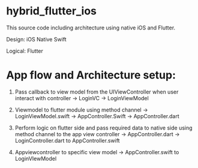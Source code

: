 # hybrid_flutter_ios
This source code including architecture using native iOS and Flutter.

Design: iOS Native Swift

Logical: Flutter

# App flow and Architecture setup:

1. Pass callback to view model from the UIViewController when user interact with controller -> LoginVC -> LoginViewModel

2. Viewmodel to flutter module using method channel -> LoginViewModel.swift -> AppController.Swift -> AppController.dart

3. Perform logic on flutter side and pass required data to native side using method channel to the app view controller -> AppController.dart -> LoginController.dart to AppController.swift

4. Appviewcontroller to specific view model -> AppController.swift to LoginVIewModel

